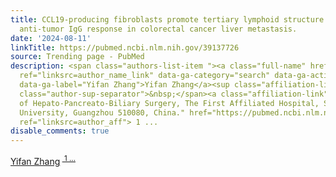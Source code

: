 ```yaml
---
title: CCL19-producing fibroblasts promote tertiary lymphoid structure formation enhancing
  anti-tumor IgG response in colorectal cancer liver metastasis.
date: '2024-08-11'
linkTitle: https://pubmed.ncbi.nlm.nih.gov/39137726
source: Trending page - PubMed
description: <span class="authors-list-item "><a class="full-name" href="https://pubmed.ncbi.nlm.nih.gov/?term=Zhang+Y&amp;cauthor_id=39137726"
  ref="linksrc=author_name_link" data-ga-category="search" data-ga-action="author_link"
  data-ga-label="Yifan Zhang">Yifan Zhang</a><sup class="affiliation-links"><span
  class="author-sup-separator">&nbsp;</span><a class="affiliation-link" title="Center
  of Hepato-Pancreato-Biliary Surgery, The First Affiliated Hospital, Sun Yat-sen
  University, Guangzhou 510080, China." href="https://pubmed.ncbi.nlm.nih.gov/39137726#full-view-affiliation-1"
  ref="linksrc=author_aff"> 1 ...
disable_comments: true
---
```

<span class="authors-list-item "><a class="full-name" href="https://pubmed.ncbi.nlm.nih.gov/?term=Zhang+Y&amp;cauthor_id=39137726" ref="linksrc=author_name_link" data-ga-category="search" data-ga-action="author_link" data-ga-label="Yifan Zhang">Yifan Zhang</a><sup class="affiliation-links"><span class="author-sup-separator">&nbsp;</span><a class="affiliation-link" title="Center of Hepato-Pancreato-Biliary Surgery, The First Affiliated Hospital, Sun Yat-sen University, Guangzhou 510080, China." href="https://pubmed.ncbi.nlm.nih.gov/39137726#full-view-affiliation-1" ref="linksrc=author_aff"> 1 ...